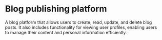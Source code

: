 # Blog publishing platform

A blog platform that allows users to create, read, update, and delete blog posts. It also includes functionality for viewing user profiles, enabling users to manage their content and personal information efficiently.